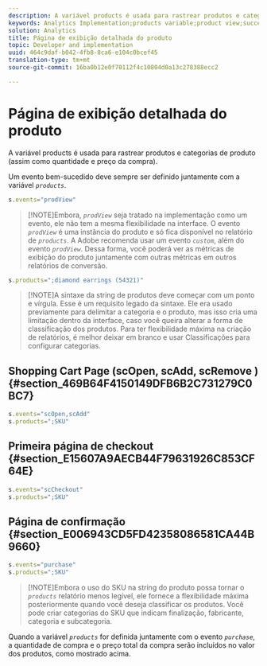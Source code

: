 ```yaml
---
description: A variável products é usada para rastrear produtos e categorias de produto (assim como quantidade e preço da compra).
keywords: Analytics Implementation;products variable;product view;success event
solution: Analytics
title: Página de exibição detalhada do produto
topic: Developer and implementation
uuid: 464c9daf-b042-4fb8-8ca6-e104c0bcef45
translation-type: tm+mt
source-git-commit: 16ba0b12e0f70112f4c10804d0a13c278388ecc2

---
```



# Página de exibição detalhada do produto

A variável products é usada para rastrear produtos e categorias de produto (assim como quantidade e preço da compra).

Um evento bem-sucedido deve sempre ser definido juntamente com a variável *`products`*.

```js
s.events="prodView"
```

> [!NOTE]Embora, *`prodView`* seja tratado na implementação como um evento, ele não tem a mesma flexibilidade na interface. O evento *`prodView`* é uma instância do produto e só fica disponível no relatório de *`products`*. A Adobe recomenda usar um evento *`custom`*, além do evento *`prodView`*. Dessa forma, você poderá ver as métricas de exibição do produto juntamente com outras métricas em outros relatórios de conversão.

```js
s.products=";diamond earrings (54321)"
```

> [!NOTE]A sintaxe da string de produtos deve começar com um ponto e vírgula. Esse é um requisito legado da sintaxe. Ele era usado previamente para delimitar a categoria e o produto, mas isso cria uma limitação dentro da interface, caso você queira alterar a forma de classificação dos produtos. Para ter flexibilidade máxima na criação de relatórios, é melhor deixar em branco e usar Classificações para configurar categorias.

## Shopping Cart Page (scOpen, scAdd, scRemove ) {#section_469B64F4150149DFB6B2C731279C0BC7}

```js
s.events="scOpen,scAdd"
s.products=";SKU"
```

## Primeira página de checkout {#section_E15607A9AECB44F79631926C853CF64E}

```js
s.events="scCheckout"
s.products=";SKU"
```

## Página de confirmação {#section_E006943CD5FD42358086581CA44B9660}

```js
s.events="purchase"
s.products=";SKU"
```

> [!NOTE]Embora o uso do SKU na string do produto possa tornar o *`products`* relatório menos legível, ele fornece a flexibilidade máxima posteriormente quando você deseja classificar os produtos. Você pode criar categorias do SKU que indicam finalização, fabricante, categoria e subcategoria.

Quando a variável *`products`* for definida juntamente com o evento *`purchase`*, a quantidade de compra e o preço total da compra serão incluídos no valor dos produtos, como mostrado acima.

